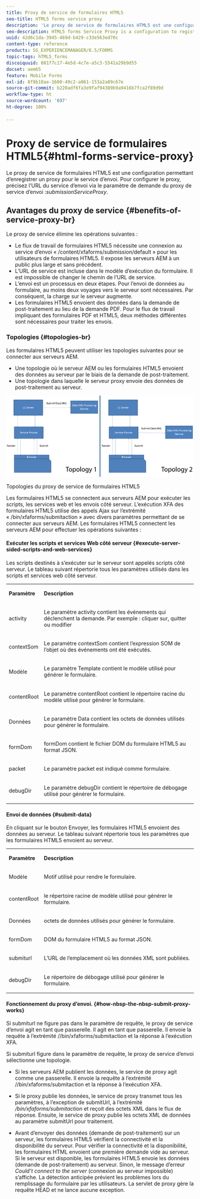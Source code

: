 ```yaml
---
title: Proxy de service de formulaires HTML5
seo-title: HTML5 forms service proxy
description: 'Le proxy de service de formulaires HTML5 est une configuration permettant d’enregistrer un proxy pour le service d’envoi. Pour configurer le proxy, précisez l’URL du service d’envoi via le paramètre de demande du proxy de service d’envoi : submissionServiceProxy.'
seo-description: HTML5 forms Service Proxy is a configuration to register a proxy for the submission service. To configure Service Proxy, specify the URL of submission service through request parameter submissionServiceProxy.
uuid: 42d6c1da-3945-469d-b429-c33e563ed70c
content-type: reference
products: SG_EXPERIENCEMANAGER/6.5/FORMS
topic-tags: hTML5_forms
discoiquuid: 081f7c17-4e5d-4c7e-a5c3-5541a29b9d55
docset: aem65
feature: Mobile Forms
exl-id: 8f9b10ae-1600-49c2-a061-153a2a89c67e
source-git-commit: b220adf6fa3e9faf94389b9a9416b7fca2f89d9d
workflow-type: ht
source-wordcount: '697'
ht-degree: 100%

---
```


# Proxy de service de formulaires HTML5{#html-forms-service-proxy}

Le proxy de service de formulaires HTML5 est une configuration permettant d’enregistrer un proxy pour le service d’envoi. Pour configurer le proxy, précisez l’URL du service d’envoi via le paramètre de demande du proxy de service d’envoi :*submissionServiceProxy*.

## Avantages du proxy de service {#benefits-of-service-proxy-br}

Le proxy de service élimine les opérations suivantes :

* Le flux de travail de formulaires HTML5 nécessite une connexion au service d’envoi « /content/xfaforms/submission/default » pour les utilisateurs de formulaires HTML5. Il expose les serveurs AEM à un public plus large et sans précédent.
* L’URL de service est incluse dans le modèle d’exécution du formulaire. Il est impossible de changer le chemin de l’URL de service.
* L’envoi est un processus en deux étapes. Pour l’envoi de données au formulaire, au moins deux voyages vers le serveur sont nécessaires. Par conséquent, la charge sur le serveur augmente.
* Les formulaires HTML5 envoient des données dans la demande de post-traitement au lieu de la demande PDF. Pour le flux de travail impliquant des formulaires PDF et HTML5, deux méthodes différentes sont nécessaires pour traiter les envois.

### Topologies {#topologies-br}

Les formulaires HTML5 peuvent utiliser les topologies suivantes pour se connecter aux serveurs AEM.

* Une topologie où le serveur AEM ou les formulaires HTML5 envoient des données au serveur par le biais de la demande de post-traitement.
* Une topologie dans laquelle le serveur proxy envoie des données de post-traitement au serveur.

![Topologies du proxy de service de formulaires HTML5](assets/topology.png)

Topologies du proxy de service de formulaires HTML5

Les formulaires HTML5 se connectent aux serveurs AEM pour exécuter les scripts, les services web et les envois côté serveur. L’exécution XFA des formulaires HTML5 utilise des appels Ajax sur l’extrémité « /bin/xfaforms/submitaction » avec divers paramètres permettant de se connecter aux serveurs AEM. Les formulaires HTML5 connectent les serveurs AEM pour effectuer les opérations suivantes :

#### Exécuter les scripts et services Web côté serveur {#execute-server-sided-scripts-and-web-services}

Les scripts destinés à s’exécuter sur le serveur sont appelés scripts côté serveur. Le tableau suivant répertorie tous les paramètres utilisés dans les scripts et services web côté serveur.

<table>
 <tbody>
  <tr>
   <td><p><strong>Paramètre</strong></p> </td>
   <td><p><strong>Description</strong></p> </td>
  </tr>
  <tr>
   <td><p>activity</p> </td>
   <td><p>Le paramètre activity contient les événements qui déclenchent la demande. Par exemple : cliquer sur, quitter ou modifier</p> </td>
  </tr>
  <tr>
   <td><p>contextSom</p> </td>
   <td><p>Le paramètre contextSom contient l’expression SOM de l’objet où des événements ont été exécutés.</p> </td>
  </tr>
  <tr>
   <td><p>Modèle</p> </td>
   <td><p>Le paramètre Template contient le modèle utilisé pour générer le formulaire.</p> </td>
  </tr>
  <tr>
   <td><p>contentRoot</p> </td>
   <td><p>Le paramètre contentRoot contient le répertoire racine du modèle utilisé pour générer le formulaire.</p> </td>
  </tr>
  <tr>
   <td><p>Données</p> </td>
   <td><p>Le paramètre Data contient les octets de données utilisés pour générer le formulaire.</p> </td>
  </tr>
  <tr>
   <td><p>formDom</p> </td>
   <td><p>formDom contient le fichier DOM du formulaire HTML5 au format JSON.</p> </td>
  </tr>
  <tr>
   <td><p>packet</p> </td>
   <td><p>Le paramètre packet est indiqué comme formulaire.</p> </td>
  </tr>
  <tr>
   <td><p>debugDir</p> </td>
   <td><p>Le paramètre debugDir contient le répertoire de débogage utilisé pour générer le formulaire.</p> </td>
  </tr>
 </tbody>
</table>

#### Envoi de données {#submit-data}

En cliquant sur le bouton Envoyer, les formulaires HTML5 envoient des données au serveur. Le tableau suivant répertorie tous les paramètres que les formulaires HTML5 envoient au serveur.

<table>
 <tbody>
  <tr>
   <td><p><strong>Paramètre</strong></p> </td>
   <td><p><strong>Description</strong></p> </td>
  </tr>
  <tr>
   <td><p>Modèle</p> </td>
   <td><p>Motif utilisé pour rendre le formulaire.</p> </td>
  </tr>
  <tr>
   <td><p>contentRoot</p> </td>
   <td><p>le répertoire racine de modèle utilisé pour générer le formulaire.</p> </td>
  </tr>
  <tr>
   <td><p>Données</p> </td>
   <td><p>octets de données utilisés pour générer le formulaire.</p> </td>
  </tr>
  <tr>
   <td><p>formDom</p> </td>
   <td><p>DOM du formulaire HTML5 au format JSON.</p> </td>
  </tr>
  <tr>
   <td><p>submiturl</p> </td>
   <td><p>L’URL de l’emplacement où les données XML sont publiées.</p> </td>
  </tr>
  <tr>
   <td><p>debugDir</p> </td>
   <td><p>Le répertoire de débogage utilisé pour générer le formulaire.</p> </td>
  </tr>
 </tbody>
</table>

#### Fonctionnement du proxy d’envoi. {#how-nbsp-the-nbsp-submit-proxy-works}

Si submiturl ne figure pas dans le paramètre de requête, le proxy de service d’envoi agit en tant que passerelle. Il agit en tant que passerelle. Il envoie la requête à l’extrémité //bin/xfaforms/submitaction et la réponse à l’exécution XFA.

Si submiturl figure dans le paramètre de requête, le proxy de service d’envoi sélectionne une topologie.

* Si les serveurs AEM publient les données, le service de proxy agit comme une passerelle. Il envoie la requête à l’extrémité //bin/xfaforms/submitaction et la réponse à l’exécution XFA.
* Si le proxy publie les données, le service de proxy transmet tous les paramètres, à l’exception de submitUrl, à l’extrémité */bin/xfaforms/submitaction* et reçoit des octets XML dans le flux de réponse. Ensuite, le service de proxy publie les octets XML de données au paramètre submitUrl pour traitement.

* Avant d’envoyer des données (demande de post-traitement) sur un serveur, les formulaires HTML5 vérifient la connectivité et la disponibilité du serveur. Pour vérifier la connectivité et la disponibilité, les formulaires HTML envoient une première demande vide au serveur. Si le serveur est disponible, les formulaires HTML5 envoie les données (demande de post-traitement) au serveur. Sinon, le message d’erreur *Could’t connect to the server* (connexion au serveur impossible) s’affiche. La détection anticipée prévient les problèmes lors du remplissage du formulaire par les utilisateurs. La servlet de proxy gère la requête HEAD et ne lance aucune exception.
